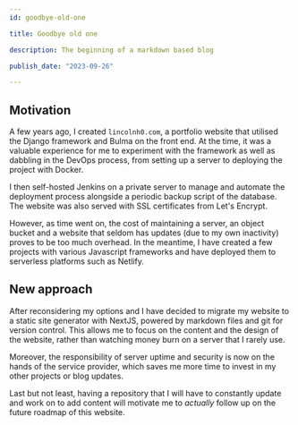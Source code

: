 ```yaml
---
id: goodbye-old-one

title: Goodbye old one

description: The beginning of a markdown based blog

publish_date: "2023-09-26"

---
```


## Motivation

A few years ago, I created ```lincolnh0.com```, a portfolio website that utilised the Django framework and Bulma on the 
front end. At the time, it was a valuable experience for me to experiment with the framework as well as dabbling in the 
DevOps process, from setting up a server to deploying the project with Docker.

I then self-hosted Jenkins on a private server to manage and automate the deployment process alongside a periodic
backup script of the database. The website was also served with SSL certificates from Let's Encrypt.

However, as time went on, the cost of maintaining a server, an object bucket and a website that seldom has updates (due 
to my own inactivity) proves to be too much overhead. In the meantime, I have created a few projects with various 
Javascript frameworks and have deployed them to serverless platforms such as Netlify.

## New approach

After reconsidering my options and I have decided to migrate my website to a static site generator with NextJS, 
powered by markdown files and git for version control. This allows me to focus on the content and the design of 
the website, rather than watching money burn on a server that I rarely use.

Moreover, the responsibility of server uptime and security is now on the hands of the service provider, which saves me
more time to invest in my other projects or blog updates.

Last but not least, having a repository that I will have to constantly update and work on to add content will motivate me to _actually_
follow up on the future roadmap of this website.